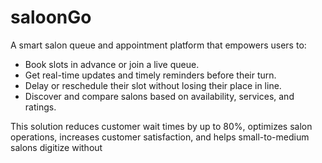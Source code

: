 # saloonGo

A smart salon queue and appointment platform that empowers users to:

- Book slots in advance or join a live queue.
- Get real-time updates and timely reminders before their turn.
- Delay or reschedule their slot without losing their place in line.
- Discover and compare salons based on availability, services, and ratings.

This solution reduces customer wait times by up to 80%, optimizes salon operations, increases customer satisfaction, and helps small-to-medium salons digitize without
